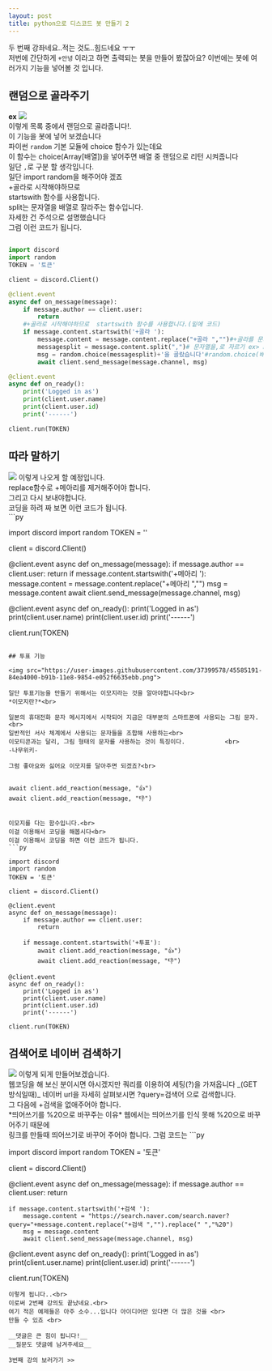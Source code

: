 ```yaml
---
layout: post
title: python으로 디스코드 봇 만들기 2
---
```


두 번째 강좌네요..적는 것도..힘드네요 ㅜㅜ<br>
저번에 간단하게 `+안녕` 이라고 하면 출력되는 봇을 만들어 봤잖아요?
이번에는 봇에 여러가지 기능을 넣어볼 것 입니다.

## 랜덤으로 골라주기
__ex__ <img src="https://user-images.githubusercontent.com/37399578/45584877-18207700-b916-11e8-9933-d7cbcfa31540.png">
<br>
이렇게 목록 중에서 랜덤으로 골라줍니다!.<br>
이 기능을 봇에 넣어 보겠습니다<br>
파이썬 `random` 기본 모듈에 choice 함수가 있는데요<br>
이 함수는 choice(Array[배열])을 넣어주면 배열 중 랜덤으로 리턴 시켜줍니다<br>
일단 `,`로 구분 할 생각입니다.<br>
일단 import random을 해주어야 겠죠<br>
+골라로 시작해야하므로 <br>
startswith 함수를 사용합니다.<br>
split는 문자열을 배열로 잘라주는 함수입니다.<br>
자세한 건 주석으로 설명했습니다<br>
그럼 이런 코드가 됩니다.
```py

import discord
import random
TOKEN = '토큰' 

client = discord.Client()

@client.event
async def on_message(message):
    if message.author == client.user:
        return
    #+골라로 시작해야하므로  startswith 함수를 사용합니다.(밑에 코드)
    if message.content.startswith('+골라 '):
        message.content = message.content.replace("+골라 ","")#+골라를 문자열에서 제거
        messagesplit = message.content.split(",")# 문자열을,로 자르기 ex> hello,bullt =>['hello',bullt]
        msg = random.choice(messagesplit)+'을 골랐습니다'#random.choice(배열)>배열 중 랜덤으로 뽑음
        await client.send_message(message.channel, msg)

@client.event
async def on_ready():
    print('Logged in as')
    print(client.user.name)
    print(client.user.id)
    print('------')

client.run(TOKEN)
```
## 따라 말하기
<img src="https://user-images.githubusercontent.com/37399578/45585109-eb6e5e80-b919-11e8-86f3-7f81cfde55c5.png">
이렇게 나오게 할 예정입니다.<br>
replace함수로 +메아리를 제거해주어야 합니다.<br>
그리고 다시 보내야합니다.<br>
코딩을 하려 짜 보면 이런 코드가 됩니다.<br>
```py

import discord
import random
TOKEN = '' 

client = discord.Client()

@client.event
async def on_message(message):
    if message.author == client.user:
        return
    if message.content.startswith('+메아리 '):
        message.content = message.content.replace("+메아리 ","")
        msg = message.content
        await client.send_message(message.channel, msg)

@client.event
async def on_ready():
    print('Logged in as')
    print(client.user.name)
    print(client.user.id)
    print('------')

client.run(TOKEN)
```

## 투표 기능

<img src="https://user-images.githubusercontent.com/37399578/45585191-84ea4000-b91b-11e8-9854-e052f6635ebb.png">

일단 투표기능을 만들기 위해서는 이모지라는 것을 알아야합니다<br>
*이모지란?*<br>

일본의 휴대전화 문자 메시지에서 시작되어 지금은 대부분의 스마트폰에 사용되는 그림 문자. <br>
일반적인 서사 체계에서 사용되는 문자들을 조합해 사용하는<br>
이모티콘과는 달리, 그림 형태의 문자를 사용하는 것이 특징이다.           <br>                                                                             -나무위키-

그럼 좋아요와 싫어요 이모지를 달아주면 되겠죠?<br>


await client.add_reaction(message, "👍")
await client.add_reaction(message, "👎")


이모지를 다는 함수입니다.<br>
이걸 이용해서 코딩을 해봅시다<br>
이걸 이용해서 코딩을 하면 이런 코드가 됩니다.
```py

import discord
import random
TOKEN = '토큰' 

client = discord.Client()

@client.event
async def on_message(message):
    if message.author == client.user:
        return

    if message.content.startswith('+투표'):
        await client.add_reaction(message, "👍")
        await client.add_reaction(message, "👎")

@client.event
async def on_ready():
    print('Logged in as')
    print(client.user.name)
    print(client.user.id)
    print('------')

client.run(TOKEN)
```
## 검색어로 네이버 검색하기
<img src="https://user-images.githubusercontent.com/37399578/45585249-718ba480-b91c-11e8-95d3-6da8a3937b14.png">
이렇게 되게 만들어보겠습니다.<br>
웹코딩을 해 보신 분이시면 아시겠지만 쿼리를 이용하여 세팅(?)을 가져옵니다 _(GET 방식일때)_
네이버 url을 자세히 살펴보시면 ?query=검색어 으로 검색합니다.<br>
그 다음에 +검색을 없애주어야 합니다.<br>
*띄어쓰기를 %20으로 바꾸주는 이유*
웹에서는 띄어쓰기를 인식 못해 %20으로 바꾸어주기 때문에<br>
링크를 만들때 띄어쓰기로 바꾸어 주어야 합니다.
그럼 코드는 
```py

import discord
import random
TOKEN = '토큰' 

client = discord.Client()

@client.event
async def on_message(message):
    if message.author == client.user:
        return

    if message.content.startswith('+검색 '):
        message.content = "https://search.naver.com/search.naver?query="+message.content.replace("+검색 ","").replace(" ","%20")
        msg = message.content
        await client.send_message(message.channel, msg)

@client.event
async def on_ready():
    print('Logged in as')
    print(client.user.name)
    print(client.user.id)
    print('------')

client.run(TOKEN)
```
이렇게 됩니다..<br>
이로써 2번째 강의도 끝났네요.<br>
여기 적은 예제들은 아주 소수...입니다 아이디어만 있다면 더 많은 것을 <br>
만들 수 있죠 <br>

__댓글은 큰 힘이 됩니다!__
__질문도 댓글에 남겨주세요__

3번째 강의 보러가기 >> 
